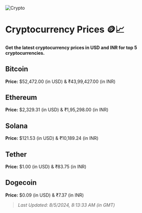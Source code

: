 
![Crypto](https://www.techguide.com.au/wp-content/uploads/2020/11/crypto3.jpeg)

# Cryptocurrency Prices 🪙📈

#### Get the latest cryptocurrency prices in USD and INR for top 5 cryptocurrencies.

## Bitcoin

**Price:** $52,472.00 (in USD) & ₹43,99,427.00 (in INR)

## Ethereum

**Price:** $2,329.31 (in USD) & ₹1,95,298.00 (in INR)

## Solana

**Price:** $121.53 (in USD) & ₹10,189.24 (in INR)

## Tether

**Price:** $1.00 (in USD) & ₹83.75 (in INR)

## Dogecoin

**Price:** $0.09 (in USD) & ₹7.37 (in INR)

> _Last Updated: 8/5/2024, 8:13:33 AM (in GMT)_
